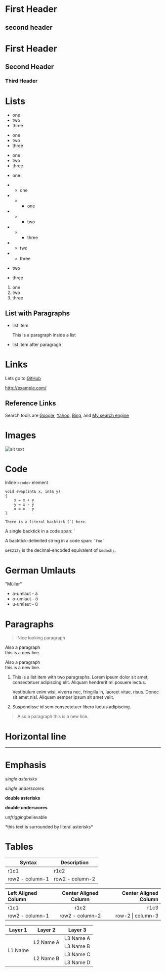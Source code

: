 First Header
=============
second header
-------------

# First Header
## Second Header
### Third Header

# Lists
* one
* two
* three

+ one
+ two
+ three

- one
- two
- three

* one
* + one
* + - one
* + - two
* + - three

* + two
* + three

* two
* three

1. one
2. two
3. three

## List with Paragraphs
* list item

  This is a paragraph inside a list

* list item after paragragh

# Links
Lets go to [GitHub](https://www.github.com/ "interesing")

<http://example.com/>

## Reference Links
Search tools are [Google][1], [Yahoo][2], [Bing][Bing], and [My search engine][]

[1]: http://google.com    "Google link text"
[2]: http://yahoo.com
[Bing]: http://bing.com   "Bing link text"
[My Search Engine]: http://bing.com   "also bing"

# Images
![alt text][image-id]

[image-id]: https://images-tt-com.nmo.at/v2/assets.tt.com/im-content/images/a6ef4bed-5279-57a2-a912-9bbd3aced1df?p=eyJjcm9wIjp7InR5cGUiOiJwZXJjZW50IiwibGVmdCI6MCwidG9wIjowLCJ3aWR0aCI6MSwiaGVpZ2h0IjowLjkyNTkyNTkyNTkyNTkyNTl9LCJyZXNpemUiOnsid2lkdGgiOjEyODAsImhlaWdodCI6NzIwLCJmaXQiOiJjb3ZlciJ9LCJmb3JtYXQiOiJ3ZWJwIn0%3D "What's up doc!"

# Code
Inline `<code>` element

    void swap(int& x, int& y)
    {
        x = x + y
        y = x - y
        x = x - y
    }

``There is a literal backtick (`) here.``

A single backtick in a code span: `` ` ``

A backtick-delimited string in a code span: `` `foo` ``

`&#8212;` is the decimal-encoded equivalent of `&mdash;`.

# German Umlauts
"M&uuml;ller"

* a-umlaut - &auml;
* o-umlaut - &ouml;
* u-umlaut - &uuml;

# Paragraphs
<blockquote>
    <p>Nice looking paragraph</p>
</blockquote>

Also a paragraph<br />
this is a new line.

Also a paragraph  
this is a new line.

1.  This is a list item with two paragraphs. Lorem ipsum dolor
    sit amet, consectetuer adipiscing elit. Aliquam hendrerit
    mi posuere lectus.

    Vestibulum enim wisi, viverra nec, fringilla in, laoreet
    vitae, risus. Donec sit amet nisl. Aliquam semper ipsum
    sit amet velit.

2.  Suspendisse id sem consectetuer libero luctus adipiscing.


<blockquote>
Also a paragraph      
this is a new line.
</blockquote>

# Horizontal line
---

# Emphasis
*single asterisks*

_single underscores_

**double asterisks**

__double underscores__

un*frigging*believable

\*this text is surrounded by literal asterisks\*

# Tables
| Syntax | Description |
| --- | --- |
| r1c1 | r1c2 |
| row2 - column-1 | row2 - column-2 |


| Left Aligned Column | Center Aligned Column | Center Aligned Column |
| :--- | :---: | ---: |
| r1c1 | r1c2 | r1c3 |
| row2 - column-1 | row2 - column-2 |row-2 \| column-3|

<table>
    <thead>
        <tr>
            <th>Layer 1</th>
            <th>Layer 2</th>
            <th>Layer 3</th>
        </tr>
    </thead>
    <tbody>
        <tr>
            <td rowspan=4>L1 Name</td>
            <td rowspan=2>L2 Name A</td>
            <td>L3 Name A</td>
        </tr>
        <tr>
            <td>L3 Name B</td>
        </tr>
        <tr>
            <td rowspan=2>L2 Name B</td>
            <td>L3 Name C</td>
        </tr>
        <tr>
            <td>L3 Name D</td>
        </tr>
    </tbody>
</table>
